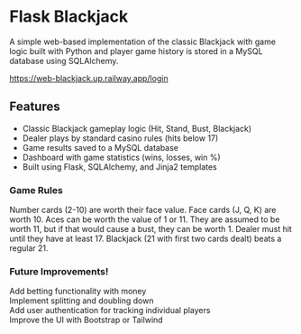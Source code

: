 # Flask Blackjack
A simple web-based implementation of the classic Blackjack with game logic built with Python and player game history is stored in a MySQL database using SQLAlchemy.

https://web-blackjack.up.railway.app/login

## **Features**

- Classic Blackjack gameplay logic (Hit, Stand, Bust, Blackjack)<br>
- Dealer plays by standard casino rules (hits below 17)<br>
- Game results saved to a MySQL database 
- Dashboard with game statistics (wins, losses, win %)<br>
- Built using Flask, SQLAlchemy, and Jinja2 templates


### Game Rules

Number cards (2-10) are worth their face value.
Face cards (J, Q, K) are worth 10.
Aces can be worth the value of 1 or 11. They are assumed to be worth 11, but if that would cause a bust, they can be worth 1.
Dealer must hit until they have at least 17.
Blackjack (21 with first two cards dealt) beats a regular 21.


### Future Improvements!

Add betting functionality with money  
Implement splitting and doubling down  
Add user authentication for tracking individual players  
Improve the UI with Bootstrap or Tailwind  
